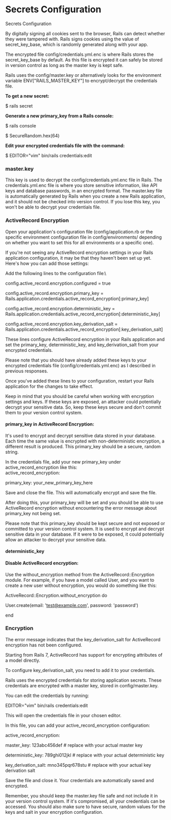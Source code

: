 # Secrets Configuration

Secrets Configuration

By digitally signing all cookies sent to the browser, Rails can detect whether they were tampered with. Rails signs cookies using the value of secret\_key\_base, which is randomly generated along with your app.

The encrypted file config/credentials.yml.enc is where Rails stores the secret\_key\_base by default. As this file is encrypted it can safely be stored in version control as long as the master key is kept safe.

Rails uses the config/master.key or alternatively looks for the environment variable ENV\["RAILS\_MASTER\_KEY"] to encrypt/decrypt the credentials file.

**To get a new secret:**

$ rails secret

**Generate a new primary\_key from a Rails console:**

$ rails console

$ SecureRandom.hex(64)

**Edit your encrypted credentials file with the command:**

$ EDITOR="vim" bin/rails credentials:edit

### master.key

This key is used to decrypt the config/credentials.yml.enc file in Rails. The credentials.yml.enc file is where you store sensitive information, like API keys and database passwords, in an encrypted format. The master.key file is automatically generated by Rails when you create a new Rails application, and it should not be checked into version control. If you lose this key, you won't be able to decrypt your credentials file.

### ActiveRecord Encryption

Open your application's configuration file (config/application.rb or the specific environment configuration file in config/environments/ depending on whether you want to set this for all environments or a specific one).

If you're not seeing any ActiveRecord encryption settings in your Rails application configuration, it may be that they haven't been set up yet. Here's how you can add those settings:

Add the following lines to the configuration file:\


config.active\_record.encryption.configured = true

config.active\_record.encryption.primary\_key = Rails.application.credentials.active\_record\_encryption\[:primary\_key]

config.active\_record.encryption.deterministic\_key = Rails.application.credentials.active\_record\_encryption\[:deterministic\_key]

config.active\_record.encryption.key\_derivation\_salt = Rails.application.credentials.active\_record\_encryption\[:key\_derivation\_salt]

These lines configure ActiveRecord encryption in your Rails application and set the primary\_key, deterministic\_key, and key\_derivation\_salt from your encrypted credentials.

Please note that you should have already added these keys to your encrypted credentials file (config/credentials.yml.enc) as I described in previous responses.

Once you've added these lines to your configuration, restart your Rails application for the changes to take effect.

Keep in mind that you should be careful when working with encryption settings and keys. If these keys are exposed, an attacker could potentially decrypt your sensitive data. So, keep these keys secure and don't commit them to your version control system.

#### primary\_key in ActiveRecord Encryption:

It's used to encrypt and decrypt sensitive data stored in your database. Each time the same value is encrypted with non-deterministic encryption, a different result is produced. This primary\_key should be a secure, random string.

In the credentials file, add your new primary\_key under active\_record\_encryption like this:\
active\_record\_encryption:

primary\_key: your\_new\_primary\_key\_here

Save and close the file. This will automatically encrypt and save the file.

After doing this, your primary\_key will be set and you should be able to use ActiveRecord encryption without encountering the error message about primary\_key not being set.

Please note that this primary\_key should be kept secure and not exposed or committed to your version control system. It is used to encrypt and decrypt sensitive data in your database. If it were to be exposed, it could potentially allow an attacker to decrypt your sensitive data.

#### deterministic\_key

#### Disable ActiveRecord encryption:

Use the without\_encryption method from the ActiveRecord::Encryption module. For example, if you have a model called User, and you want to create a new user without encryption, you would do something like this:

ActiveRecord::Encryption.without\_encryption do

User.create(email: 'test@example.com', password: 'password')

end



### Encryption

The error message indicates that the key\_derivation\_salt for ActiveRecord encryption has not been configured.

Starting from Rails 7, ActiveRecord has support for encrypting attributes of a model directly.

To configure key\_derivation\_salt, you need to add it to your credentials.

Rails uses the encrypted credentials for storing application secrets. These credentials are encrypted with a master key, stored in config/master.key.

You can edit the credentials by running:

EDITOR="vim" bin/rails credentials:edit

This will open the credentials file in your chosen editor.

In this file, you can add your active\_record\_encryption configuration:

active\_record\_encryption:

master\_key: 123abc456def # replace with your actual master key

deterministic\_key: 789ghi012jkl # replace with your actual deterministic key

key\_derivation\_salt: mno345pqr678stu # replace with your actual key derivation salt

Save the file and close it. Your credentials are automatically saved and encrypted.

Remember, you should keep the master.key file safe and not include it in your version control system. If it's compromised, all your credentials can be accessed. You should also make sure to have secure, random values for the keys and salt in your encryption configuration.
